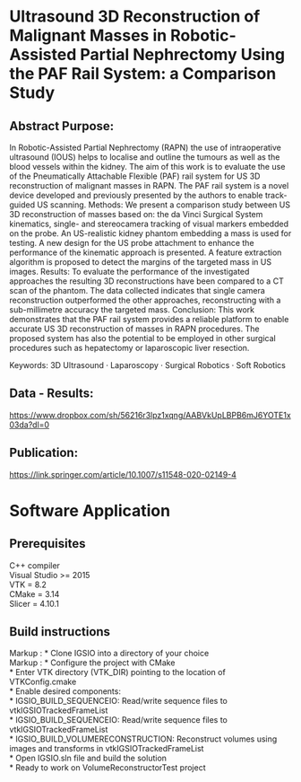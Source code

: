 # Ultrasound 3D Reconstruction of Malignant Masses in Robotic-Assisted Partial Nephrectomy Using the PAF Rail System: a Comparison Study
## Abstract Purpose: 
In Robotic-Assisted Partial Nephrectomy (RAPN) the use
of intraoperative ultrasound (IOUS) helps to localise and outline the tumours as
well as the blood vessels within the kidney. The aim of this work is to evaluate
the use of the Pneumatically Attachable Flexible (PAF) rail system for US 3D
reconstruction of malignant masses in RAPN. The PAF rail system is a novel device developed and previously presented by the authors to enable track-guided US
scanning. Methods: We present a comparison study between US 3D reconstruction
of masses based on: the da Vinci Surgical System kinematics, single- and stereocamera tracking of visual markers embedded on the probe. An US-realistic kidney
phantom embedding a mass is used for testing. A new design for the US probe
attachment to enhance the performance of the kinematic approach is presented.
A feature extraction algorithm is proposed to detect the margins of the targeted
mass in US images. Results: To evaluate the performance of the investigated approaches the resulting 3D reconstructions have been compared to a CT scan of
the phantom. The data collected indicates that single camera reconstruction outperformed the other approaches, reconstructing with a sub-millimetre accuracy
the targeted mass. Conclusion: This work demonstrates that the PAF rail system
provides a reliable platform to enable accurate US 3D reconstruction of masses in
RAPN procedures. The proposed system has also the potential to be employed in
other surgical procedures such as hepatectomy or laparoscopic liver resection.

Keywords: 3D Ultrasound · Laparoscopy · Surgical Robotics · Soft Robotics

## Data - Results:
https://www.dropbox.com/sh/56216r3lpz1xqng/AABVkUpLBPB6mJ6YOTE1x03da?dl=0

## Publication:
https://link.springer.com/article/10.1007/s11548-020-02149-4

# Software Application

## Prerequisites
C++ compiler \
Visual Studio >= 2015 \
VTK = 8.2 \
CMake = 3.14 \
Slicer = 4.10.1 

## Build instructions
Markup : * Clone IGSIO into a directory of your choice\
Markup : * Configure the project with CMake\
              * Enter VTK directory (VTK_DIR) pointing to the location of VTKConfig.cmake\
              * Enable desired components:\
                * IGSIO_BUILD_SEQUENCEIO: Read/write sequence files to vtkIGSIOTrackedFrameList\
                * IGSIO_BUILD_SEQUENCEIO: Read/write sequence files to vtkIGSIOTrackedFrameList\
                * IGSIO_BUILD_VOLUMERECONSTRUCTION: Reconstruct volumes using images and transforms in vtkIGSIOTrackedFrameList\
              * Open IGSIO.sln file and build the solution\
              * Ready to work on VolumeReconstructorTest project

